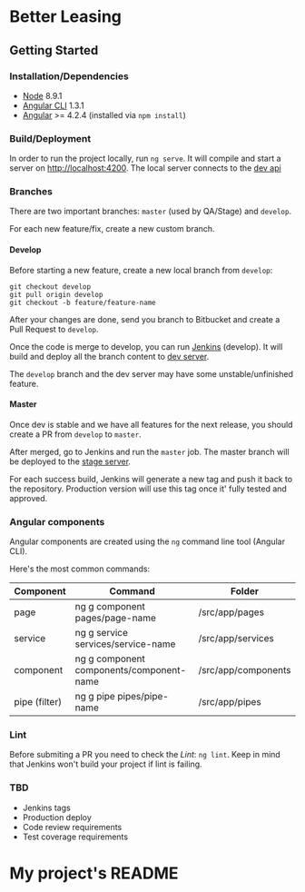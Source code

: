 # Better Leasing

## Getting Started

### Installation/Dependencies

* [Node](https://nodejs.org/) 8.9.1
* [Angular CLI](https://cli.angular.io/) 1.3.1
* [Angular](https://angular.io/) >= 4.2.4 (installed via `npm install`)

### Build/Deployment

In order to run the project locally, run `ng serve`. It will compile and start a server on [http://localhost:4200](http://localhost:4200.).
The local server connects to the [dev api](http://apidev.betterleasing.com/)

### Branches

There are two important branches: `master` (used by QA/Stage) and `develop`. 

For each new feature/fix, create a new custom branch.


#### Develop
Before starting a new feature, create a new local branch from `develop`: 
```
git checkout develop
git pull origin develop
git checkout -b feature/feature-name
```

After your changes are done, send you branch to Bitbucket and create a Pull Request to `develop`.

Once the code is merge to develop, you can run [Jenkins](http://jenkins.betterleasing.com/blue/organizations/jenkins/bl-web-portal/branches) (develop).
It will build and deploy all the branch content to [dev server](http://dev.betterleasing.com/).

The `develop` branch and the dev server may have some unstable/unfinished feature.
 
#### Master
Once dev is stable and we have all features for the next release, you should create a PR from `develop` to `master`.
 
After merged, go to Jenkins and run the `master` job. The master branch will be deployed to the [stage server](http://stage.betterleasing.com/).

For each success build, Jenkins will generate a new tag and push it back to the repository. Production version will use this tag once it' fully tested and approved. 

### Angular components

Angular components are created using the `ng` command line tool (Angular CLI).

Here's the most common commands:

| Component | Command | Folder |
|----------|-------------|------|
| page | ng g component pages/page-name | /src/app/pages |
| service | ng g service services/service-name | /src/app/services |
| component | ng g component components/component-name | /src/app/components |
| pipe (filter) | ng g pipe pipes/pipe-name | /src/app/pipes |


### Lint

Before submiting a PR you need to check the _Lint_: `ng lint`. Keep in mind that Jenkins won't build your project if lint is failing.


### TBD
* Jenkins tags
* Production deploy
* Code review requirements
* Test coverage requirements
# My project's README
